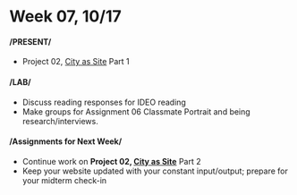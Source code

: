 # Week 07, 10/17

#### /PRESENT/

* Project 02, [City as Site](city_as_site.md) Part 1

#### /LAB/

* Discuss reading responses for IDEO reading
* Make groups for Assignment 06 Classmate Portrait and being research/interviews.  

#### /Assignments for Next Week/

* Continue work on **Project 02, [City as Site](city_as_site.md)** Part 2 
* Keep your website updated with your constant input/output; prepare for your midterm check-in  
